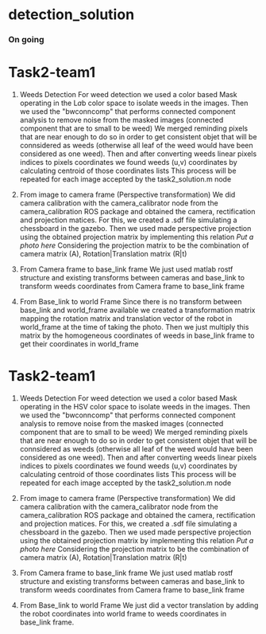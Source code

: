 # detection_solution

### On going

# Task2-team1

1) Weeds Detection
    For weed detection we used a color based Mask operating in the L*a*b color space to isolate weeds in the images.
    Then we used the "bwconncomp" that performs connected component analysis to remove noise from the masked images (connected component that are to small to be weed)
    We merged reminding pixels that are near enough to do so in order to get consistent objet that will be connsidered as weeds (otherwise all leaf of the weed would have been considered as one weed).
    Then and after converting weeds linear pixels indices to pixels coordinates we found weeds (u,v) coordinates by calculating centroid of those coordinates lists
    This process will be repeated for each image accepted by the task2_solution.m node

2) From image to camera frame (Perspective transformation)
    We did camera calibration with the camera_calibrator node from the camera_calibration ROS package and obtained the camera, rectification and projection matices.
    For this, we created a .sdf file simulating a chessboard in the gazebo.
    Then we used made perspective projection using the obtained projection matrix by implementing this relation
    *Put a photo here*
    Considering the projection matrix to be the combination of camera matrix (A), Rotation|Translation matrix (R|t)

3) From Camera frame to base_link frame
    We just used matlab rostf structure and existing transforms between cameras and base_link to transform weeds coordinates from Camera frame to base_link frame

4) From Base_link to world Frame 
    Since there is no transform between base_link and world_frame available we created a transformation matrix mapping the rotation matrix and translation vector of the robot in world_frame at the time of taking the photo.
    Then we just multiply this matrix by the homogeneous coordinates of weeds in base_link frame to get their coordinates in world_frame 
# Task2-team1

1) Weeds Detection
    For weed detection we used a color based Mask operating in the HSV color space to isolate weeds in the images.
    Then we used the "bwconncomp" that performs connected component analysis to remove noise from the masked images (connected component that are to small to be weed)
    We merged reminding pixels that are near enough to do so in order to get consistent objet that will be connsidered as weeds (otherwise all leaf of the weed would have been considered as one weed).
    Then and after converting weeds linear pixels indices to pixels coordinates we found weeds (u,v) coordinates by calculating centroid of those coordinates lists
    This process will be repeated for each image accepted by the task2_solution.m node

2) From image to camera frame (Perspective transformation)
    We did camera calibration with the camera_calibrator node from the camera_calibration ROS package and obtained the camera, rectification and projection matices.
    For this, we created a .sdf file simulating a chessboard in the gazebo.
    Then we used made perspective projection using the obtained projection matrix by implementing this relation
    *Put a photo here*
    Considering the projection matrix to be the combination of camera matrix (A), Rotation|Translation matrix (R|t)

3) From Camera frame to base_link frame
    We just used matlab rostf structure and existing transforms between cameras and base_link to transform weeds coordinates from Camera frame to base_link frame

4) From Base_link to world Frame
    We just did a vector translation by adding the robot coordinates into world frame to weeds coordinates in base_link frame. 
